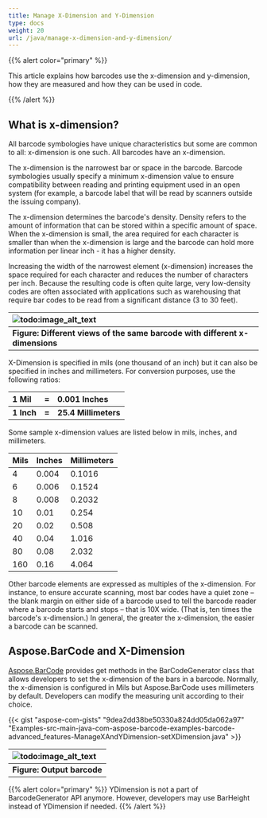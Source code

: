 ```yaml
---
title: Manage X-Dimension and Y-Dimension
type: docs
weight: 20
url: /java/manage-x-dimension-and-y-dimension/
---
```


{{% alert color="primary" %}} 

This article explains how barcodes use the x-dimension and y-dimension, how they are measured and how they can be used in code.

{{% /alert %}} 
## **What is x-dimension?**
All barcode symbologies have unique characteristics but some are common to all: x-dimension is one such. All barcodes have an x-dimension.

The x-dimension is the narrowest bar or space in the barcode. Barcode symbologies usually specify a minimum x-dimension value to ensure compatibility between reading and printing equipment used in an open system (for example, a barcode label that will be read by scanners outside the issuing company).

The x-dimension determines the barcode's density. Density refers to the amount of information that can be stored within a specific amount of space. When the x-dimension is small, the area required for each character is smaller than when the x-dimension is large and the barcode can hold more information per linear inch - it has a higher density.

Increasing the width of the narrowest element (x-dimension) increases the space required for each character and reduces the number of characters per inch. Because the resulting code is often quite large, very low-density codes are often associated with applications such as warehousing that require bar codes to be read from a significant distance (3 to 30 feet).

|![todo:image_alt_text](http://i.imgur.com/Dtl5s5N.jpg)|
| :- |
|**Figure: Different views of the same barcode with different x-dimensions**|
X-Dimension is specified in mils (one thousand of an inch) but it can also be specified in inches and millimeters. For conversion purposes, use the following ratios:

|**1 Mil**|**=**|**0.001 Inches**|
| :- | :- | :- |
|**1 Inch**|**=**|**25.4 Millimeters**|
Some sample x-dimension values are listed below in mils, inches, and millimeters.

|**Mils**|**Inches**|**Millimeters**|
| :- | :- | :- |
|4|0.004|0.1016|
|6|0.006|0.1524|
|8|0.008|0.2032|
|10|0.01|0.254|
|20|0.02|0.508|
|40|0.04|1.016|
|80|0.08|2.032|
|160|0.16|4.064|
Other barcode elements are expressed as multiples of the x-dimension. For instance, to ensure accurate scanning, most bar codes have a quiet zone – the blank margin on either side of a barcode used to tell the barcode reader where a barcode starts and stops – that is 10X wide. (That is, ten times the barcode's x-dimension.) In general, the greater the x-dimension, the easier a barcode can be scanned.
## **Aspose.BarCode and X-Dimension**
[Aspose.BarCode](http://www.aspose.com/Products/Aspose.BarCode/Api) provides get methods in the BarCodeGenerator class that allows developers to set the x-dimension of the bars in a barcode. Normally, the x-dimension is configured in Mils but Aspose.BarCode uses millimeters by default. Developers can modify the measuring unit according to their choice.

{{< gist "aspose-com-gists" "9dea2dd38be50330a824dd05da062a97" "Examples-src-main-java-com-aspose-barcode-examples-barcode-advanced_features-ManageXAndYDimension-setXDimension.java" >}}

|![todo:image_alt_text](http://i.imgur.com/QKzNFjR.jpg)|
| :- |
|**Figure: Output barcode**|

{{% alert color="primary" %}} 
YDimension is not a part of BarcodeGenerator API anymore. However, developers may use BarHeight instead of YDimension if needed.
{{% /alert %}} 
